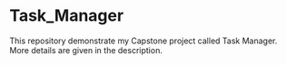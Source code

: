 # Task_Manager
This repository demonstrate my Capstone project called Task Manager. More details are given in the description. 
